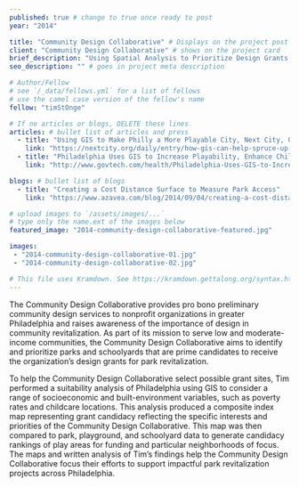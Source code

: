 ```yaml
---
published: true # change to true once ready to post
year: "2014"

title: "Community Design Collaborative" # Displays on the project post page
client: "Community Design Collaborative" # shows on the project card
brief_description: "Using Spatial Analysis to Prioritize Design Grants in Philadelphia" # shows on the project card
seo_description: "" # goes in project meta description

# Author/Fellow
# see `/_data/fellows.yml` for a list of fellows
# use the camel case version of the fellow's name
fellow: "timStOnge"

# If no articles or blogs, DELETE these lines
articles: # bullet list of articles and press
  - title: "Using GIS to Make Philly a More Playable City, Next City, Oct 21, 2014"
    link: "https://nextcity.org/daily/entry/how-gis-can-help-spruce-up-philadelphias-playgrounds"
  - title: "Philadelphia Uses GIS to Increase Playability, Enhance Children's Lives, Government Technology, Nov 14. 2014"
    link: "http://www.govtech.com/health/Philadelphia-Uses-GIS-to-Increase-Playability-Enhance-Childrens-Lives.html"

blogs: # bullet list of blogs
  - title: "Creating a Cost Distance Surface to Measure Park Access"
    link: "https://www.azavea.com/blog/2014/09/04/creating-a-cost-distance-surface-to-measure-park-access/"

# upload images to `/assets/images/...`
# type only the name.ext of the images below
featured_image: "2014-community-design-collaborative-featured.jpg"

images:
 - "2014-community-design-collaborative-01.jpg"
 - "2014-community-design-collaborative-02.jpg"

# This file uses Kramdown. See https://kramdown.gettalong.org/syntax.html for syntax
---
```

The Community Design Collaborative provides pro bono preliminary community design services to nonprofit organizations in greater Philadelphia and raises awareness of the importance of design in community revitalization. As part of its mission to serve low and moderate-income communities, the Community Design Collaborative aims to identify and prioritize parks and schoolyards that are prime candidates to receive the organization’s design grants for park revitalization.

To help the Community Design Collaborative select possible grant sites, Tim performed a suitability analysis of Philadelphia using GIS to consider a range of socioeconomic and built-environment variables, such as poverty rates and childcare locations. This analysis produced a composite index map representing grant candidacy reflecting the specific interests and priorities of the Community Design Collaborative. This map was then compared to park, playground, and schoolyard data to generate candidacy rankings of play areas for funding and particular neighborhoods of focus. The maps and written analysis of Tim’s findings help the Community Design Collaborative focus their efforts to support impactful park revitalization projects across Philadelphia.
